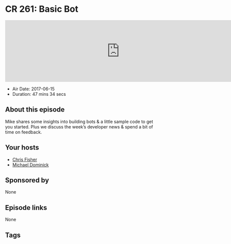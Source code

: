 # CR 261: Basic Bot

<iframe src="https://player.fireside.fm/v2/MLf2ZzhC+yIE4ladM?theme=dark" width="740" height="200" frameborder="0" scrolling="no"></iframe>

* Air Date: 2017-06-15
* Duration: 47 mins 34 secs

## About this episode

Mike shares some insights into building bots & a little sample code to get you started. Plus we discuss the week’s developer news & spend a bit of time on feedback.

## Your hosts
* [Chris Fisher](https://coder.show/hosts/chrislas)
* [Michael Dominick](https://coder.show/hosts/michael)

## Sponsored by

None



## Episode links

None



## Tags

